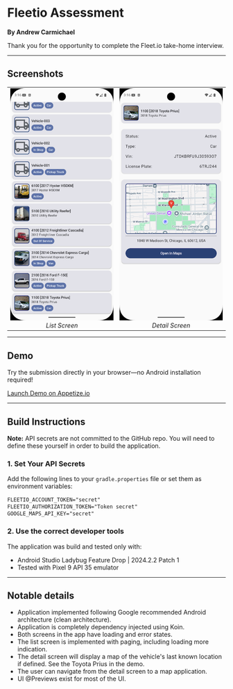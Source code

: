 # Fleetio Assessment

**By Andrew Carmichael**

Thank you for the opportunity to complete the Fleet.io take-home interview.

---

## Screenshots

<table>
  <tr>
    <td align="center">
      <img src="screenshots/list_screen.png" alt="List Screen" style="width:300px; height:auto;"><br>
      <em>List Screen</em>
    </td>
    <td align="center">
      <img src="screenshots/detail_screen.png" alt="Detail Screen" style="width:300px; height:auto;"><br>
      <em>Detail Screen</em>
    </td>
  </tr>
</table>

---

## Demo

Try the submission directly in your browser—no Android installation required!

[Launch Demo on Appetize.io](https://appetize.io/app/b_4jrcypyomazgbehiqudnwnjzom)

---

## Build Instructions

**Note:** API secrets are not committed to the GitHub repo. You will need to define these yourself in order to build the application.

### 1. Set Your API Secrets

Add the following lines to your `gradle.properties` file or set them as environment variables:

```properties
FLEETIO_ACCOUNT_TOKEN="secret"
FLEETIO_AUTHORIZATION_TOKEN="Token secret"
GOOGLE_MAPS_API_KEY="secret"
```

### 2. Use the correct developer tools

The application was build and tested only with:
- Android Studio Ladybug Feature Drop | 2024.2.2 Patch 1
- Tested with Pixel 9 API 35 emulator

---

## Notable details
- Application implemented following Google recommended Android architecture (clean architecture).
- Application is completely dependency injected using Koin.
- Both screens in the app have loading and error states.
- The list screen is implemented with paging, including loading more indication.
- The detail screen will display a map of the vehicle's last known location if defined. See the Toyota Prius in the demo.
- The user can navigate from the detail screen to a map application.
- UI @Previews exist for most of the UI.